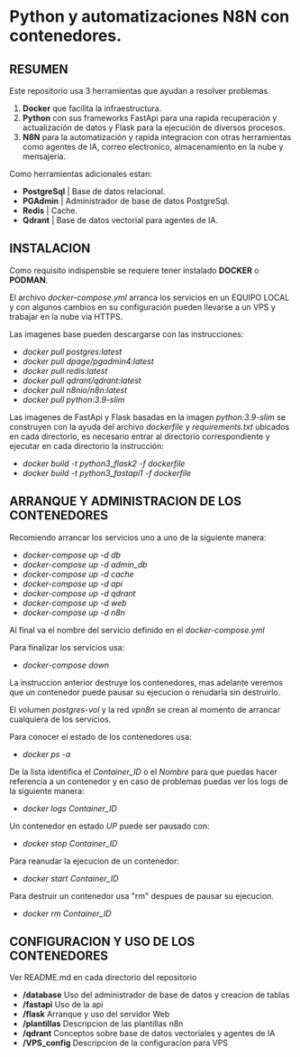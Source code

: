 # Python y automatizaciones N8N con contenedores.

## RESUMEN

Este repositorio usa 3 herramientas que ayudan a resolver problemas.

1. **Docker** que facilita la infraestructura.
2. **Python** con sus frameworks FastApi para una rapida recuperación y actualización de datos y Flask para la ejecución de diversos procesos.
3. **N8N** para la automatización y rapida integracion con otras herramientas como agentes de IA, correo electronico, almacenamiento en la nube y mensajeria.

Como herramientas adicionales estan:

- **PostgreSql** |	Base de datos relacional.
- **PGAdmin** |		Administrador de base de datos PostgreSql.
- **Redis** | 		Cache. 
- **Qdrant** |		Base de datos vectorial para agentes de IA.

## INSTALACION

Como requisito indispensble se requiere tener instalado **DOCKER** o **PODMAN**.

El archivo *docker-compose.yml* arranca los servicios en un EQUIPO LOCAL y con algunos cambios en su configuración pueden llevarse a un VPS y trabajar en la nube via HTTPS.

Las imagenes base pueden descargarse con las instrucciones:

- *docker pull postgres:latest*
- *docker pull dpage/pgadmin4:latest* 
- *docker pull redis:latest*
- *docker pull qdrant/qdrant:latest*
- *docker pull n8nio/n8n:latest*
- *docker pull python:3.9-slim*

Las imagenes de FastApi y Flask basadas en la imagen *python:3.9-slim* se construyen con la ayuda del archivo *dockerfile* y *requirements.txt* ubicados en cada directorio, es necesario entrar al directorio correspondiente y ejecutar en cada directorio la instrucción:

- *docker build -t python3_flask2 -f dockerfile*
- *docker build -t python3_fastapi1 -f dockerfile*

## ARRANQUE Y ADMINISTRACION DE LOS CONTENEDORES

Recomiendo arrancar los servicios uno a uno de la siguiente manera:

- *docker-compose up -d db*
- *docker-compose up -d admin_db*
- *docker-compose up -d cache*
- *docker-compose up -d api*
- *docker-compose up -d qdrant*
- *docker-compose up -d web*
- *docker-compose up -d n8n*

Al final va el nombre del servicio definido en el *docker-compose.yml*

Para finalizar los servicios usa:

- *docker-compose down* 

La instruccion anterior destruye los contenedores, mas adelante veremos que un contenedor puede pausar su ejecucion o renudarla sin destruirlo. 

El volumen *postgres-vol* y la red *vpn8n* se crean al momento de arrancar cualquiera de los servicios.

Para conocer el estado de los contenedores usa:

- *docker ps -a*

De la lista identifica el *Container_ID* o el *Nombre* para que puedas hacer referencia a un contenedor y en caso de problemas puedas ver los logs de la siguiente manera:

- *docker logs Container_ID*

Un contenedor en estado *UP* puede ser pausado con:

- *docker stop Container_ID*

Para reanudar la ejecucion de un contenedor:

- *docker start Container_ID*

Para destruir un contenedor usa "rm" despues de pausar su ejecucion.

- *docker rm Container_ID*

## CONFIGURACION Y USO DE LOS CONTENEDORES

Ver README.md en cada directorio del repositorio

- **/database**			Uso del administrador de base de datos y creacion de tablas
- **/fastapi** 			Uso de la api
- **/flask**  			Arranque y uso del servidor Web
- **/plantillas**		Descripcion de las plantillas n8n
- **/qdrant**			Conceptos sobre base de datos vectoriales y agentes de IA
- **/VPS_config**		Descripcion de la configuracion para VPS




